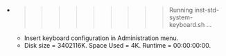 * >>>>>>>>> Running inst-std-system-keyboard.sh ...
  * Insert keyboard configuration in Administration menu.
  * Disk size = 3402116K. Space Used = 4K. Runtime = 00:00:00:00.
